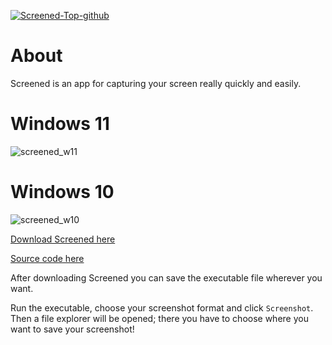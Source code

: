 [![Screened-Top-github](https://user-images.githubusercontent.com/95244851/150595137-591fb626-a94b-44d7-941c-b2090b2acbd9.png)](https://github.com/k-ulyanov/Screened/releases)

# About
Screened is an app for capturing your screen really quickly and easily.

# Windows 11
![screened_w11](https://user-images.githubusercontent.com/95244851/149918598-b0c63c74-33da-4bc0-992b-e5dcfc313ce0.PNG)


# Windows 10
![screened_w10](https://user-images.githubusercontent.com/95244851/149918635-02f0e23b-e127-4e41-9806-3f2b6985c176.PNG)


[Download Screened here](https://github.com/k-ulyanov/Screened/releases)

[Source code here](https://github.com/k-ulyanov/Screened/blob/main/Screened.py)

After downloading Screened you can save the executable file wherever you want.

Run the executable, choose your screenshot format and click `Screenshot`. Then a file explorer will be opened; there you have to choose where you want to save your screenshot!
